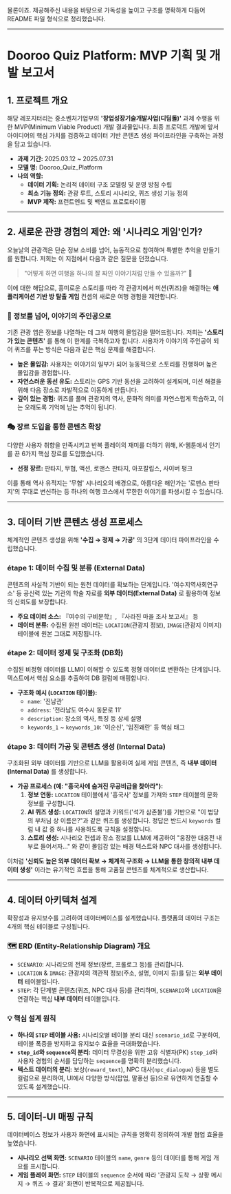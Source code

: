 물론이죠. 제공해주신 내용을 바탕으로 가독성을 높이고 구조를 명확하게 다듬어 README 파일 형식으로 정리했습니다.

---

# Dooroo Quiz Platform: MVP 기획 및 개발 보고서

## 1. 프로젝트 개요

해당 레포지터리는 중소벤처기업부의 **'창업성장기술개발사업(디딤돌)'** 과제 수행을 위한 MVP(Minimum Viable Product) 개발 결과물입니다. 최종 프로덕트 개발에 앞서 아이디어의 핵심 가치를 검증하고 데이터 기반 콘텐츠 생성 파이프라인을 구축하는 과정을 담고 있습니다.

-   **과제 기간:** 2025.03.12 ~ 2025.07.31
-   **모델 명:** Dooroo\_Quiz\_Platform
-   **나의 역할:**
    -   **데이터 기획:** 논리적 데이터 구조 모델링 및 운영 방침 수립
    -   **최소 기능 정의:** 관광 루트, 스토리 시나리오, 퀴즈 생성 기능 정의
    -   **MVP 제작:** 프런트엔드 및 백엔드 프로토타이핑

---

## 2. 새로운 관광 경험의 제안: 왜 '시나리오 게임'인가?

오늘날의 관광객은 단순 정보 소비를 넘어, 능동적으로 참여하며 특별한 추억을 만들기를 원합니다. 저희는 이 지점에서 다음과 같은 질문을 던졌습니다.

> "어떻게 하면 여행을 하나의 잘 짜인 이야기처럼 만들 수 있을까?" 🤔

이에 대한 해답으로, 흥미로운 스토리를 따라 각 관광지에서 미션(퀴즈)을 해결하는 **애플리케이션 기반 방 탈출 게임** 컨셉의 새로운 여행 경험을 제안합니다.

### 📜 정보를 넘어, 이야기의 주인공으로

기존 관광 앱은 정보를 나열하는 데 그쳐 여행의 몰입감을 떨어뜨립니다. 저희는 **'스토리가 있는 콘텐츠'** 를 통해 이 한계를 극복하고자 합니다. 사용자가 이야기의 주인공이 되어 퀴즈를 푸는 방식은 다음과 같은 핵심 문제를 해결합니다.

-   **높은 몰입감:** 사용자는 이야기의 일부가 되어 능동적으로 스토리를 진행하며 높은 몰입감을 경험합니다.
-   **자연스러운 동선 유도:** 스토리는 GPS 기반 동선을 고려하여 설계되며, 미션 해결을 위해 다음 장소로 자발적으로 이동하게 만듭니다.
-   **깊이 있는 경험:** 퀴즈를 풀며 관광지의 역사, 문화적 의미를 자연스럽게 학습하고, 이는 오래도록 기억에 남는 추억이 됩니다.

### 🎭 장르 도입을 통한 콘텐츠 확장

다양한 사용자 취향을 만족시키고 반복 플레이의 재미를 더하기 위해, K-웹툰에서 인기를 끈 6가지 핵심 장르를 도입했습니다.

-   **선정 장르:** 판타지, 무협, 액션, 로맨스 판타지, 아포칼립스, 사이버 펑크

이를 통해 역사 유적지는 '무협' 시나리오의 배경으로, 아름다운 해안가는 '로맨스 판타지'의 무대로 변신하는 등 하나의 여행 코스에서 무한한 이야기를 파생시킬 수 있습니다.

---

## 3. 데이터 기반 콘텐츠 생성 프로세스

체계적인 콘텐츠 생성을 위해 **'수집 → 정제 → 가공'** 의 3단계 데이터 파이프라인을 수립했습니다.

###  étape 1: 데이터 수집 및 분류 (External Data)

콘텐츠의 사실적 기반이 되는 원천 데이터를 확보하는 단계입니다. '여수지역사회연구소' 등 공신력 있는 기관의 학술 자료를 **외부 데이터(External Data)** 로 활용하여 정보의 신뢰도를 보장합니다.

-   **주요 데이터 소스:** 『여수의 구비문학』, 『사라진 마을 조사 보고서』 등
-   **데이터 분류:** 수집된 원천 데이터는 `LOCATION`(관광지 정보), `IMAGE`(관광지 이미지) 테이블에 원본 그대로 저장됩니다.

### étape 2: 데이터 정제 및 구조화 (DB화)

수집된 비정형 데이터를 LLM이 이해할 수 있도록 정형 데이터로 변환하는 단계입니다. 텍스트에서 핵심 요소를 추출하여 DB 컬럼에 매핑합니다.

-   **구조화 예시 (`LOCATION` 테이블):**
    -   `name`: '진남관'
    -   `address`: '전라남도 여수시 동문로 11'
    -   `description`: 장소의 역사, 특징 등 상세 설명
    -   `keywords_1` ~ `keywords_10`: '이순신', '임진왜란' 등 핵심 태그

### étape 3: 데이터 가공 및 콘텐츠 생성 (Internal Data)

구조화된 외부 데이터를 기반으로 LLM을 활용하여 실제 게임 콘텐츠, 즉 **내부 데이터(Internal Data)** 를 생성합니다.

-   **가공 프로세스 (예: "흥국사에 숨겨진 무공비급을 찾아라"):**
    1.  **정보 연동:** `LOCATION` 테이블에서 '흥국사' 정보를 가져와 `STEP` 테이블의 문화 정보를 구성합니다.
    2.  **AI 퀴즈 생성:** `LOCATION`의 설명과 키워드('석가 삼존불')를 기반으로 "이 법당의 부처님 상 이름은?"과 같은 퀴즈를 생성합니다. 정답은 반드시 `keywords` 컬럼 내 값 중 하나를 사용하도록 규칙을 설정합니다.
    3.  **스토리 생성:** 시나리오 컨셉과 장소 정보를 LLM에 제공하여 "웅장한 대웅전 내부로 들어서자..." 와 같이 몰입감 있는 배경 텍스트와 NPC 대사를 생성합니다.

이처럼 **'신뢰도 높은 외부 데이터 확보 → 체계적 구조화 → LLM을 통한 창의적 내부 데이터 생성'** 이라는 유기적인 흐름을 통해 고품질 콘텐츠를 체계적으로 생산합니다.

---

## 4. 데이터 아키텍처 설계

확장성과 유지보수를 고려하여 데이터베이스를 설계했습니다. 플랫폼의 데이터 구조는 4개의 핵심 테이블로 구성됩니다.

### 🗺️ ERD (Entity-Relationship Diagram) 개요

-   `SCENARIO`: 시나리오의 전체 정보(장르, 프롤로그 등)를 관리합니다.
-   `LOCATION` & `IMAGE`: 관광지의 객관적 정보(주소, 설명, 이미지 등)를 담는 **외부 데이터** 테이블입니다.
-   `STEP`: 각 단계별 콘텐츠(퀴즈, NPC 대사 등)를 관리하며, `SCENARIO`와 `LOCATION`을 연결하는 핵심 **내부 데이터** 테이블입니다.

### 💡 핵심 설계 원칙

-   **하나의 `STEP` 테이블 사용:** 시나리오별 테이블 분리 대신 `scenario_id`로 구분하여, 테이블 폭증을 방지하고 유지보수 효율을 극대화했습니다.
-   **`step_id`와 `sequence`의 분리:** 데이터 무결성을 위한 고유 식별자(PK) `step_id`와 사용자 경험의 순서를 담당하는 `sequence`를 명확히 분리했습니다.
-   **텍스트 데이터의 분리:** 보상(`reward_text`), NPC 대사(`npc_dialogue`) 등을 별도 컬럼으로 분리하여, UI에서 다양한 방식(팝업, 말풍선 등)으로 유연하게 연출할 수 있도록 설계했습니다.

---

## 5. 데이터-UI 매핑 규칙

데이터베이스 정보가 사용자 화면에 표시되는 규칙을 명확히 정의하여 개발 협업 효율을 높였습니다.

-   **시나리오 선택 화면:** `SCENARIO` 테이블의 `name`, `genre` 등의 데이터를 통해 게임 개요를 표시합니다.
-   **게임 플레이 화면:** `STEP` 테이블의 `sequence` 순서에 따라 '관광지 도착 → 상황 메시지 → 퀴즈 → 결과' 화면이 반복적으로 제공됩니다.
